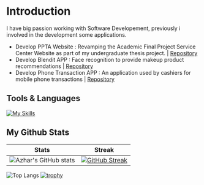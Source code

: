 # Introduction

I have big passion working with Software Developement, previously i involved in the development some applications.

- Develop PPTA Website : Revamping the Academic Final Project Service Center Website as part of my undergraduate thesis project. | [Repository](https://github.com/aldnazr/ppta)
- Develop Blendit APP : Face recognition to provide makeup product recommendations | [Repository](https://github.com/aldnazr/blendit-capstone-project)
- Develop Phone Transaction APP : An application used by cashiers for mobile phone transactions | [Repository](https://github.com/aldnazr/netbeans-transaction?tab=readme-ov-file)

## Tools & Languages

[![My Skills](https://skillicons.dev/icons?i=androidstudio,visualstudio,tailwind,postman,laravel,flutter,dart,kotlin,java,php,js,html,css&theme=light)](https://skillicons.dev)

## My Github Stats

| Stats | Streak |
| --- | --- |
| ![Azhar's GitHub stats](https://github-readme-stats.vercel.app/api?username=aldnazr&hide_border=true&show_icons=true&theme=transparent) | [![GitHub Streak](https://streak-stats.demolab.com?user=aldnazr&hide_border=true&theme=transparent)](https://git.io/streak-stats) |

![Top Langs](https://github-readme-stats.vercel.app/api/top-langs/?username=aldnazr&layout=compact)
[![trophy](https://github-profile-trophy.vercel.app/?username=aldnazr)](https://github.com/ryo-ma/github-profile-trophy)
